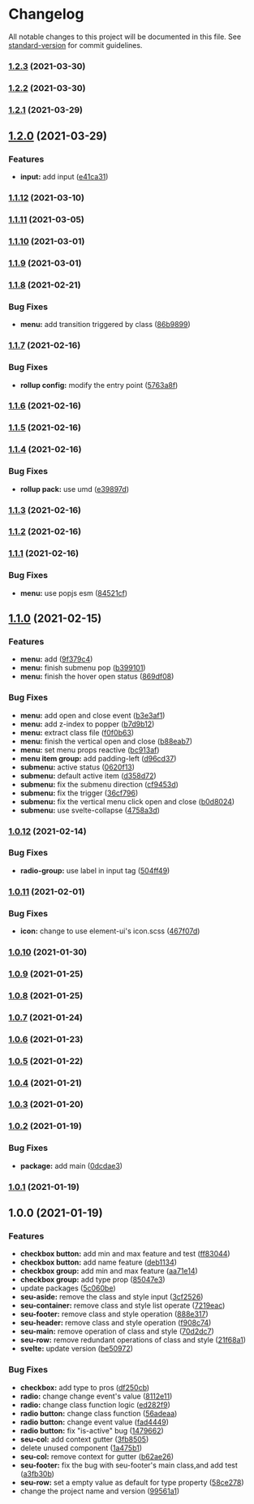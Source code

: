 # Changelog

All notable changes to this project will be documented in this file. See [standard-version](https://github.com/conventional-changelog/standard-version) for commit guidelines.

### [1.2.3](https://github.com/koory1st/svelte-element-ui/compare/v1.2.2...v1.2.3) (2021-03-30)

### [1.2.2](https://github.com/koory1st/svelte-element-ui/compare/v1.2.1...v1.2.2) (2021-03-30)

### [1.2.1](https://github.com/koory1st/svelte-element-ui/compare/v1.2.0...v1.2.1) (2021-03-29)

## [1.2.0](https://github.com/koory1st/svelte-element-ui/compare/v1.1.12...v1.2.0) (2021-03-29)


### Features

* **input:** add input ([e41ca31](https://github.com/koory1st/svelte-element-ui/commit/e41ca311fafc456eee917b98b9a97fe539dc85be))

### [1.1.12](https://github.com/koory1st/svelte-element-ui/compare/v1.1.11...v1.1.12) (2021-03-10)

### [1.1.11](https://github.com/koory1st/svelte-element-ui/compare/v1.1.10...v1.1.11) (2021-03-05)

### [1.1.10](https://github.com/koory1st/svelte-element-ui/compare/v1.1.9...v1.1.10) (2021-03-01)

### [1.1.9](https://github.com/koory1st/svelte-element-ui/compare/v1.1.8...v1.1.9) (2021-03-01)

### [1.1.8](https://github.com/koory1st/svelte-element-ui/compare/v1.1.7...v1.1.8) (2021-02-21)


### Bug Fixes

* **menu:** add transition triggered by class ([86b9899](https://github.com/koory1st/svelte-element-ui/commit/86b9899713a319d4f15fe3e12e000b0135d302c3))

### [1.1.7](https://github.com/koory1st/svelte-element-ui/compare/v1.1.6...v1.1.7) (2021-02-16)


### Bug Fixes

* **rollup config:** modify the entry point ([5763a8f](https://github.com/koory1st/svelte-element-ui/commit/5763a8f8ab2b32205cf0c09fa279dceaf3394185))

### [1.1.6](https://github.com/koory1st/svelte-element-ui/compare/v1.1.5...v1.1.6) (2021-02-16)

### [1.1.5](https://github.com/koory1st/svelte-element-ui/compare/v1.1.4...v1.1.5) (2021-02-16)

### [1.1.4](https://github.com/koory1st/svelte-element-ui/compare/v1.1.3...v1.1.4) (2021-02-16)


### Bug Fixes

* **rollup pack:** use umd ([e39897d](https://github.com/koory1st/svelte-element-ui/commit/e39897df84fb3e774f4bca0095da9e256278def1))

### [1.1.3](https://github.com/koory1st/svelte-element-ui/compare/v1.1.2...v1.1.3) (2021-02-16)

### [1.1.2](https://github.com/koory1st/svelte-element-ui/compare/v1.1.1...v1.1.2) (2021-02-16)

### [1.1.1](https://github.com/koory1st/svelte-element-ui/compare/v1.1.0...v1.1.1) (2021-02-16)


### Bug Fixes

* **menu:** use popjs esm ([84521cf](https://github.com/koory1st/svelte-element-ui/commit/84521cf1bb1b6c24f88512781eb42bc63f73c92e))

## [1.1.0](https://github.com/koory1st/svelte-element-ui/compare/v1.0.12...v1.1.0) (2021-02-15)


### Features

* **menu:** add ([9f379c4](https://github.com/koory1st/svelte-element-ui/commit/9f379c49f3b3dfbe9b17bf64efa492814beb6ba2))
* **menu:** finish submenu pop ([b399101](https://github.com/koory1st/svelte-element-ui/commit/b3991016da6ff6d76172847e9462b208f3cd8ac2))
* **menu:** finish the hover open status ([869df08](https://github.com/koory1st/svelte-element-ui/commit/869df08c04862fd9f712cbacb270b475abce27b1))


### Bug Fixes

* **menu:** add open and close event ([b3e3af1](https://github.com/koory1st/svelte-element-ui/commit/b3e3af17ae662f08ead11b1de24a69acd6c94e16))
* **menu:** add z-index to popper ([b7d9b12](https://github.com/koory1st/svelte-element-ui/commit/b7d9b127988a131e0f3293ebf86079cbf03f6b1c))
* **menu:** extract class file ([f0f0b63](https://github.com/koory1st/svelte-element-ui/commit/f0f0b63e16054860d9bcd1c1b22bd848c615e25e))
* **menu:** finish the vertical open and close ([b88eab7](https://github.com/koory1st/svelte-element-ui/commit/b88eab7ece513c16d3612b8585606896c828d5f3))
* **menu:** set menu props reactive ([bc913af](https://github.com/koory1st/svelte-element-ui/commit/bc913af581fa3cd856c18956bce83bd1ce3051ed))
* **menu item group:** add padding-left ([d96cd37](https://github.com/koory1st/svelte-element-ui/commit/d96cd37d72e6249f4d3686185bfbac4f02b2e955))
* **submenu:** active status ([0620f13](https://github.com/koory1st/svelte-element-ui/commit/0620f137106ea5c09be5a7db361ce9a54fe8a978))
* **submenu:** default active item ([d358d72](https://github.com/koory1st/svelte-element-ui/commit/d358d72f0ec5b50628bf6f18aa2fec65de30edde))
* **submenu:** fix the submenu direction ([cf9453d](https://github.com/koory1st/svelte-element-ui/commit/cf9453db8ece11479404a4f6dca54ae2582ef90a))
* **submenu:** fix the trigger ([36cf796](https://github.com/koory1st/svelte-element-ui/commit/36cf796d0c108837394dda6d417fdb8e75a530e3))
* **submenu:** fix the vertical menu click open and close ([b0d8024](https://github.com/koory1st/svelte-element-ui/commit/b0d802471fb5057e40c458517c1d1760b502486b))
* **submenu:** use svelte-collapse ([4758a3d](https://github.com/koory1st/svelte-element-ui/commit/4758a3d6a61f5a3a08b0d797e77da108d2dcf758))

### [1.0.12](https://github.com/koory1st/svelte-element-ui/compare/v1.0.11...v1.0.12) (2021-02-14)


### Bug Fixes

* **radio-group:** use label in input tag ([504ff49](https://github.com/koory1st/svelte-element-ui/commit/504ff49a6f7233d866534e8c5a626f6f18ad7faf))

### [1.0.11](https://github.com/koory1st/svelte-element-ui/compare/v1.0.10...v1.0.11) (2021-02-01)


### Bug Fixes

* **icon:** change to use element-ui's icon.scss ([467f07d](https://github.com/koory1st/svelte-element-ui/commit/467f07d4d828eaea7b5c6bcf54109e0f9678284c))

### [1.0.10](https://github.com/koory1st/svelte-element-ui/compare/v1.0.9...v1.0.10) (2021-01-30)

### [1.0.9](https://github.com/koory1st/svelte-element-ui/compare/v1.0.8...v1.0.9) (2021-01-25)

### [1.0.8](https://github.com/koory1st/svelte-element-ui/compare/v1.0.7...v1.0.8) (2021-01-25)

### [1.0.7](https://github.com/koory1st/svelte-element-ui/compare/v1.0.6...v1.0.7) (2021-01-24)

### [1.0.6](https://github.com/koory1st/svelte-element-ui/compare/v1.0.5...v1.0.6) (2021-01-23)

### [1.0.5](https://github.com/koory1st/svelte-element-ui/compare/v1.0.4...v1.0.5) (2021-01-22)

### [1.0.4](https://github.com/koory1st/svelte-element-ui/compare/v1.0.3...v1.0.4) (2021-01-21)

### [1.0.3](https://github.com/koory1st/svelte-element-ui/compare/v1.0.2...v1.0.3) (2021-01-20)

### [1.0.2](https://github.com/koory1st/svelte-element-ui/compare/v1.0.1...v1.0.2) (2021-01-19)


### Bug Fixes

* **package:** add main ([0dcdae3](https://github.com/koory1st/svelte-element-ui/commit/0dcdae323dabefa942410ec66abba453031164ed))

### [1.0.1](https://github.com/koory1st/svelte-element-ui/compare/v1.0.0...v1.0.1) (2021-01-19)

## 1.0.0 (2021-01-19)


### Features

* **checkbox button:** add min and max feature and test ([ff83044](https://github.com/koory1st/svelte-element-ui/commit/ff83044e049e9cf78aa628a88f45d7dfa6aa607d))
* **checkbox button:** add name feature ([deb1134](https://github.com/koory1st/svelte-element-ui/commit/deb1134f371280bdcd189a33734fb7fcd3255c69))
* **checkbox group:** add min and max feature ([aa71e14](https://github.com/koory1st/svelte-element-ui/commit/aa71e14d02611d0de77532800946b8f3c866edbc))
* **checkbox group:** add type prop ([85047e3](https://github.com/koory1st/svelte-element-ui/commit/85047e3456944d0e24f127672b09c7b288c56abe))
* update packages ([5c060be](https://github.com/koory1st/svelte-element-ui/commit/5c060bede6b9bcad6ef93cb589adeb9b7ddd3c94))
* **seu-aside:** remove the class and style input ([3cf2526](https://github.com/koory1st/svelte-element-ui/commit/3cf2526b58b146421c174f7bb9421715a5820034))
* **seu-container:** remove class and style list operate ([7219eac](https://github.com/koory1st/svelte-element-ui/commit/7219eac25a4bb2180edc497197201c5f4d316b96))
* **seu-footer:** remove class and style operation ([888e317](https://github.com/koory1st/svelte-element-ui/commit/888e31786acaf02aa0de87158b53e8e4ac99e33c))
* **seu-header:** remove class and style operation ([f908c74](https://github.com/koory1st/svelte-element-ui/commit/f908c74aaf8e543e0fbba9f0b935a9bdb9ddea58))
* **seu-main:** remove operation of class and style ([70d2dc7](https://github.com/koory1st/svelte-element-ui/commit/70d2dc752a5f87af5e465bebed51cd6f21f50797))
* **seu-row:** remove redundant operations of class and style ([21f68a1](https://github.com/koory1st/svelte-element-ui/commit/21f68a102339e6ca08e72d4152b61a82c5f75075))
* **svelte:** update version ([be50972](https://github.com/koory1st/svelte-element-ui/commit/be509729b6b1f256393c022604c889fc99b063a1))


### Bug Fixes

* **checkbox:** add type to  pros ([df250cb](https://github.com/koory1st/svelte-element-ui/commit/df250cb20b4bfca179cd55f83aecc64d67d74dc7))
* **radio:** change change event's value ([8112e11](https://github.com/koory1st/svelte-element-ui/commit/8112e11845c67d164143b07247872122ad41144d))
* **radio:** change class function logic ([ed282f9](https://github.com/koory1st/svelte-element-ui/commit/ed282f94b80a1763e60abce29001c4b4bbbbc02a))
* **radio button:** change class function ([56adeaa](https://github.com/koory1st/svelte-element-ui/commit/56adeaa2a1ceb6bf396745274b5d603fa70317a8))
* **radio button:** change event value ([fad4449](https://github.com/koory1st/svelte-element-ui/commit/fad44493cdd2591dc2201a825c189cc4a2edaaa2))
* **radio button:** fix "is-active" bug ([1479662](https://github.com/koory1st/svelte-element-ui/commit/147966267af68298d749a102df4f56349c2b9620))
* **seu-col:** add context gutter ([3fb8505](https://github.com/koory1st/svelte-element-ui/commit/3fb85050585d96b6be26ef16188c31ca1c229563))
* delete unused component ([1a475b1](https://github.com/koory1st/svelte-element-ui/commit/1a475b1d3b23a6da5e7f66fb42a1a002df2007c9))
* **seu-col:** remove context for gutter ([b62ae26](https://github.com/koory1st/svelte-element-ui/commit/b62ae26b11912cc8db05e7085cfa690d3b055e80))
* **seu-footer:** fix the bug with seu-footer's main class,and add test ([a3fb30b](https://github.com/koory1st/svelte-element-ui/commit/a3fb30b9dfd20437d3df7c405c94abe1b03d844c))
* **seu-row:** set a empty value as default for type property ([58ce278](https://github.com/koory1st/svelte-element-ui/commit/58ce278d7d95c867dce22c7f8006be685291029f))
* change the project name and version ([99561a1](https://github.com/koory1st/svelte-element-ui/commit/99561a12a302aee1f047819e481e958bcdf8cff1))
